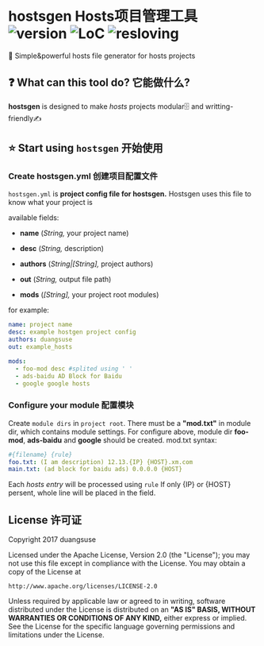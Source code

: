 # hostsgen Hosts项目管理工具 ![version](https://img.shields.io/badge/version-Unreleased-green.svg?style=flat-square) ![LoC](https://img.shields.io/badge/LoC-338_lines_of_Ruby-e0115f.svg?style=flat-square) ![resloving](https://img.shields.io/badge/resloving-Hosts_Module-blue.svg?style=flat-square)
📝  Simple&amp;powerful hosts file generator for hosts projects

## ❓ What can this tool do? 它能做什么?
__hostsgen__ is designed to make _hosts_ projects modular🗄 and writting-friendly✍️

## ⭐️ Start using `hostsgen` 开始使用
### Create hostsgen.yml 创建项目配置文件
`hostsgen.yml` is __project config file for hostsgen.__ Hostsgen uses this file to know what your project is

available fields:
+ __name__ (_String,_ your project name)
+ __desc__ (_String,_ description)
+ __authors__ (_String|[String],_ project authors)
+ __out__ (_String,_ output file path)

+ __mods__ (_[String],_ your project root modules)

for example:
```yaml
name: project name
desc: example hostgen project config
authors: duangsuse
out: example_hosts

mods:
  - foo-mod desc #splited using ' '
  - ads-baidu AD Block for Baidu
  - google google hosts
```

### Configure your module 配置模块
Create `module dirs` in `project root`. There must be a __"mod.txt"__ in module dir, which contains module settings.
For configure above, module dir __foo-mod__, __ads-baidu__ and __google__ should be created.
mod.txt syntax:
```yaml
#{filename} {rule}
foo.txt: (I am description) 12.13.{IP} {HOST}.xm.com
main.txt: (ad block for baidu ads) 0.0.0.0 {HOST}
```
Each _hosts entry_ will be processed using `rule`
If only {IP} or {HOST} persent, whole line will be placed in the field.

## License 许可证
Copyright 2017 duangsuse

Licensed under the Apache License, Version 2.0 (the "License");
you may not use this file except in compliance with the License.
You may obtain a copy of the License at

    http://www.apache.org/licenses/LICENSE-2.0

Unless required by applicable law or agreed to in writing, software
distributed under the License is distributed on an __"AS IS" BASIS,
WITHOUT WARRANTIES OR CONDITIONS OF ANY KIND,__ either express or implied.
See the License for the specific language governing permissions and
limitations under the License.
